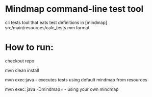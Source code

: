 # Mindmap command-line test tool
cli tests tool that eats test definitions in [mindmap] src/main/resources/calc_tests.mm format

# How to run:

checkout repo

mvn clean install

mvn exec:java - executes tests using default mindmap from resources

mvn exec: java -Dmindmap=<path to mindmap> - using your own mindmap

